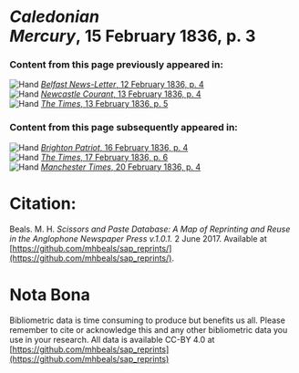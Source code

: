 # *Caledonian Mercury*, 15 February 1836, p. 3  
  
### Content from this page previously appeared in:  
![Hand](http://scissorsandpaste.net/wp-content/uploads/2017/06/smallhandpointer.png) [*Belfast News-Letter*, 12 February 1836, p. 4](https://mhbeals.github.io/sap_html/Belfast-News-Letter/Belfast-News-Letter-12-February-1836-p-4)  
![Hand](http://scissorsandpaste.net/wp-content/uploads/2017/06/smallhandpointer.png) [*Newcastle Courant*, 13 February 1836, p. 4](https://mhbeals.github.io/sap_html/Newcastle-Courant/Newcastle-Courant-13-February-1836-p-4)  
![Hand](http://scissorsandpaste.net/wp-content/uploads/2017/06/smallhandpointer.png) [*The Times*, 13 February 1836, p. 5](https://mhbeals.github.io/sap_html/The-Times/The-Times-13-February-1836-p-5)  
  
### Content from this page subsequently appeared in:  
![Hand](http://scissorsandpaste.net/wp-content/uploads/2017/06/smallhandpointer.png) [*Brighton Patriot*, 16 February 1836, p. 4](https://mhbeals.github.io/sap_html/Brighton-Patriot/Brighton-Patriot-16-February-1836-p-4)  
![Hand](http://scissorsandpaste.net/wp-content/uploads/2017/06/smallhandpointer.png) [*The Times*, 17 February 1836, p. 6](https://mhbeals.github.io/sap_html/The-Times/The-Times-17-February-1836-p-6)  
![Hand](http://scissorsandpaste.net/wp-content/uploads/2017/06/smallhandpointer.png) [*Manchester Times*, 20 February 1836, p. 4](https://mhbeals.github.io/sap_html/Manchester-Times/Manchester-Times-20-February-1836-p-4)  


# Citation: 

Beals. M. H. *Scissors and Paste Database: A Map of Reprinting and Reuse in the Anglophone Newspaper Press v.1.0.1.* 2 June 2017. Available at [https://github.com/mhbeals/sap_reprints/](https://github.com/mhbeals/sap_reprints/). 

# Nota Bona

Bibliometric data is time consuming to produce but benefits us all. Please remember to cite or acknowledge this and any other bibliometric data you use in your research. All data is available CC-BY 4.0 at [https://github.com/mhbeals/sap_reprints](https://github.com/mhbeals/sap_reprints)